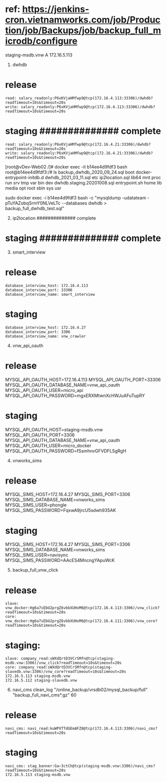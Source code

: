 # ref: https://jenkins-cron.vietnamworks.com/job/Production/job/Backups/job/backup_full_microdb/configure
 

staging-msdb.vnw        A       172.16.5.113



1. dwhdb        
# release
    read: salary_readonly:P6xKVjaHMfwp9@tcp(172.16.4.113:33306)/dwhdb?readTimeout=10s&timeout=20s
    write: salary_readonly:P6xKVjaHMfwp9@tcp(172.16.4.113:33306)/dwhdb?readTimeout=10s&timeout=20s
# staging               ############## complete
    read: salary_readonly:P6xKVjaHMfwp9@tcp(172.16.4.21:33306)/dwhdb?readTimeout=10s&timeout=20s
    write: salary_readonly:P6xKVjaHMfwp9@tcp(172.16.4.21:33306)/dwhdb?readTimeout=10s&timeout=20s

[root@vDev-Web02 /]# docker exec -it b14ee4d9fdf3 bash
root@b14ee4d9fdf3:/# ls
backup_dwhdb_2020_09_24.sql  boot  docker-entrypoint-initdb.d  dwhdb_2021_03_11.sql  etc   ip2location.sql  lib64  mnt	proc  run   srv  tmp  var
bin			     dev   dwhdb.staging.20201008.sql  entrypoint.sh	     home  lib		    media  opt	root  sbin  sys  usr
 

 sudo docker exec -i b14ee4d9fdf3 bash -c "mysqldump -udatateam -pTuYAZobqSrmY0NLVeLTc --databases dwhdb > backup_full_dwhdb_test.sql"

2. ip2location ############## complete


# staging           ############## complete

3. smart_interview
 
# release
    database_interview_host: 172.16.4.113
    database_interview_port: 33306
    database_interview_name: smart_interview
 
# staging
    database_interview_host: 172.16.4.27
    database_interview_port: 3306
    database_interview_name: vnw_crawler



4. vnw_api_oauth
# release
MYSQL_API_OAUTH_HOST=172.16.4.113
MYSQL_API_OAUTH_PORT=33306
MYSQL_API_OAUTH_DATABASE_NAME=vnw_api_oauth
MYSQL_API_OAUTH_USER=micro_api
MYSQL_API_OAUTH_PASSWORD=mgxERXMtwnXcHWJuAFuTupRY
 
# staging
MYSQL_API_OAUTH_HOST=staging-msdb.vnw
MYSQL_API_OAUTH_PORT=3306
MYSQL_API_OAUTH_DATABASE_NAME=vnw_api_oauth
MYSQL_API_OAUTH_USER=micro_docker
MYSQL_API_OAUTH_PASSWORD=fSsmhnvGFVDFLSgRgH



4. vnworks_sims
# release
MYSQL_SIMS_HOST=172.16.4.27
MYSQL_SIMS_PORT=3306
MYSQL_SIMS_DATABASE_NAME=vnworks_sims
MYSQL_SIMS_USER=phongle
MYSQL_SIMS_PASSWORD=FqxwA9jrcU5sdwh935AK
 
# staging
MYSQL_SIMS_HOST=172.16.4.27
MYSQL_SIMS_PORT=3306
MYSQL_SIMS_DATABASE_NAME=vnworks_sims
MYSQL_SIMS_USER=navisync
MYSQL_SIMS_PASSWORD=AAcES4MncngYApuWcK
 

5. backup_full_vnw_click
 
# release
    slave: vnw_docker:Hg6a7sEbU2prgZ6vbbXUHxM6@tcp(172.16.4.113:3306)/vnw_click?readTimeout=10s&timeout=20s
    core: vnw_docker:Hg6a7sEbU2prgZ6vbbXUHxM6@tcp(172.16.4.111:3306)/vnw_core?readTimeout=10s&timeout=20s
# staging:
    slave: company_read:sWXdQrtD3VCrSMfn@tcp(staging-msdb.vnw:3306)/vnw_click?readTimeout=10s&timeout=20s
    core: company_read:sWXdQrtD3VCrSMfn@tcp(staging-slavedb.vnw:3306)/vnw_core?readTimeout=10s&timeout=20s
    172.16.5.113 staging-msdb.vnw
    172.16.5.112 staging-slavedb.vnw   



6. navi_cms
    clean_log "/online_backup/vrsdb02/mysql_backup/full" "backup_full_navi_cms*.gz" 60
 
# release
    navi_cms: navi_read:kuWPXTTdGEmAFZ8@tcp(172.16.4.113:3306)/navi_cms?readTimeout=10s&timeout=20s
 
# staging
    navi_cms: stag_banner:Ga~3ctCh@tcp(staging-msdb.vnw:3306)/navi_cms?readTimeout=10s&timeout=20s
    172.16.5.113 staging-msdb.vnw




 